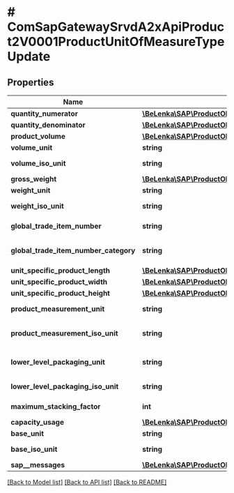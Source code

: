 # # ComSapGatewaySrvdA2xApiProduct2V0001ProductUnitOfMeasureTypeUpdate

## Properties

Name | Type | Description | Notes
------------ | ------------- | ------------- | -------------
**quantity_numerator** | [**\BeLenka\SAP\ProductODV4\Model\UnitsQuantityBaseUnitOfMeasure**](UnitsQuantityBaseUnitOfMeasure.md) |  | [optional]
**quantity_denominator** | [**\BeLenka\SAP\ProductODV4\Model\UnitsQuantityAltUnitOfMeasure**](UnitsQuantityAltUnitOfMeasure.md) |  | [optional]
**product_volume** | [**\BeLenka\SAP\ProductODV4\Model\Volume**](Volume.md) |  | [optional]
**volume_unit** | **string** |  | [optional]
**volume_iso_unit** | **string** | Volume unit in ISO code | [optional]
**gross_weight** | [**\BeLenka\SAP\ProductODV4\Model\GrossWeight**](GrossWeight.md) |  | [optional]
**weight_unit** | **string** |  | [optional]
**weight_iso_unit** | **string** | Unit of weight in ISO code | [optional]
**global_trade_item_number** | **string** | International Article Number (EAN/UPC) | [optional]
**global_trade_item_number_category** | **string** | Category of Global Trade Item Number (GTIN) | [optional]
**unit_specific_product_length** | [**\BeLenka\SAP\ProductODV4\Model\Length**](Length.md) |  | [optional]
**unit_specific_product_width** | [**\BeLenka\SAP\ProductODV4\Model\Width**](Width.md) |  | [optional]
**unit_specific_product_height** | [**\BeLenka\SAP\ProductODV4\Model\Height**](Height.md) |  | [optional]
**product_measurement_unit** | **string** | Unit of Dimension for Length/Width/Height | [optional]
**product_measurement_iso_unit** | **string** | Unit for length/breadth/height in ISO code | [optional]
**lower_level_packaging_unit** | **string** | Base Unit of Measure - No Conversion Routine | [optional]
**lower_level_packaging_iso_unit** | **string** | Lower-Level Unit of Measure in ISO Code | [optional]
**maximum_stacking_factor** | **int** | Maximum Stacking Factor | [optional]
**capacity_usage** | [**\BeLenka\SAP\ProductODV4\Model\CapacityUsage**](CapacityUsage.md) |  | [optional]
**base_unit** | **string** |  | [optional]
**base_iso_unit** | **string** | Base unit of measure in ISO code | [optional]
**sap__messages** | [**\BeLenka\SAP\ProductODV4\Model\ComSapGatewaySrvdA2xApiProduct2V0001SAPMessageUpdate[]**](ComSapGatewaySrvdA2xApiProduct2V0001SAPMessageUpdate.md) |  | [optional]

[[Back to Model list]](../../README.md#models) [[Back to API list]](../../README.md#endpoints) [[Back to README]](../../README.md)
